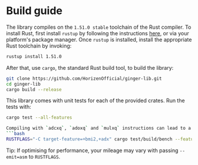 # Build guide

The library compiles on the `1.51.0 stable` toolchain of the Rust compiler. To install Rust, first install `rustup` by following the instructions [here](https://rustup.rs/), or via your platform's package manager. Once `rustup` is installed, install the appropriate Rust toolchain by invoking:
```bash
rustup install 1.51.0
```
After that, use `cargo`, the standard Rust build tool, to build the library:
```bash
git clone https://github.com/HorizenOfficial/ginger-lib.git
cd ginger-lib
cargo build --release
```
This library comes with unit tests for each of the provided crates. Run the tests with:
```bash
cargo test --all-features 

Compiling with `adcxq`, `adoxq` and `mulxq` instructions can lead to a 30-70% speedup. These are available on most `x86_64` platforms (Broadwell onwards for Intel and Ryzen onwards for AMD). Run the following command:
```bash
RUSTFLAGS="-C target-feature=+bmi2,+adx" cargo test/build/bench --features asm
```
Tip: If optimising for performance, your mileage may vary with passing `--emit=asm` to `RUSTFLAGS`.